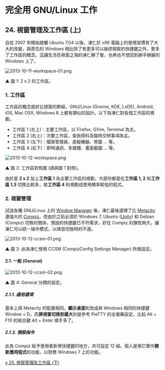 # 完全用 GNU/Linux 工作

## 24. 視窗管理及工作區 (上)

自從 2007 年開始接觸 Ubuntu 7.04 以後，凍仁於 x86 電腦上的使用習慣有了大大的改變，與原先的 Windows 相比除了有更多可以操控視窗的快捷鍵之外，更多了工作區的概念。這讓生活在視窗之海的凍仁解了套，也再也不想回到綁手綁腳的 Windows 上了。

![2013-10-11-workspace-01.png](https://lh4.googleusercontent.com/-ExPr5LO2C6A/UlgbYZ_6mJI/AAAAAAAAV7E/9bxoUgtggbo/s800/2013-10-11-workspace-01.png)

▲ 圖 1: 2 x 2 的工作區。

### 1. 工作區

工作區的概念就好比視窗的群組，GNU/Linux (Gnome, KDE, LxDE), Android, iOS, Mac OSX, Windows 8 上都有類似的設計。以下為凍仁對各個工作區的規劃。

- 工作區 1 (左上)：主要工作區，以 Firefox, GVim, Terminal 為主。
- 工作區 2 (右上)：次要工作區，查詢資料及臨時交辨事項為主。
- 工作區 3 (左下)：檔案管理員、虛擬機器、修圖 … 等。
- 工作區 4 (右下)：即時通訊、多媒體、畫面截圖 … 等。

![2013-10-12-workspace.png](https://lh3.googleusercontent.com/-WTpvm0F0mdw/Ulky3COZezI/AAAAAAAAV8w/sWeUeetmVkI/s800/2013-10-12-workspace.png)

▲ 圖 2: 工作區對照圖 (請與圖 1 對照)。

由於是 **2 x 2** 加上**工作區 1** 為主要工作區的規劃，大部份都是在**工作區 1, 2** 和**工作區 1,3** 切換比較多，故**工作區 4** 則規劃成使用頻率較低的程式。

### 2. 視窗管理

試過各種 GNU/Linux 上的 [Window Manager](http://zh.wikipedia.org/wiki/X%E8%A6%96%E7%AA%97%E7%AE%A1%E7%90%86%E5%99%A8) 後，凍仁最後選擇了比 [Metacity](http://zh.wikipedia.org/wiki/Metacity) 還強大的 [Compiz](http://zh.wikipedia.org/wiki/Compiz)。但由於之前必須於 Windows 7, Ubuntu ([Unity](http://zh.wikipedia.org/wiki/Unity)) 和 Debian (Compiz) 切換的關係，預設的快捷鍵已不符需求，好在 Compiz 的彈性夠大，讓凍仁可以統一操作模式，以降低切換時的不適。

![2013-10-12-ccsm-01.png](https://lh6.googleusercontent.com/-yRYvN3THftc/Ulky25tB8rI/AAAAAAAAV80/eNc3YvWRq2c/s800/2013-10-12-ccsm-01.png)

▲ 圖 3: 此為凍仁使用 CCSM (CompizConfig Settings Manager) 所做設定。

#### 2.1. 一般 (General)

![2013-10-12-ccsm-02.png](https://lh3.googleusercontent.com/-qa8eoo7xe0o/Ulkyzxn2qEI/AAAAAAAAV8Y/bKTFG5EDqtc/s800/2013-10-12-ccsm-02.png)

▲ 圖 4: General 分類的設定。

##### 2.1.1. 通用選項

基本上與 Metacity 的配置相同，**顯示桌面**則改成與 Windows 相同的快捷鍵 Window + D，而**將視窗切換到最大**則是參考 PieTTY 的全螢幕設定，比起 Alt + F10 的組合鍵 Alt + Enter 順手多了。

##### 2.1.2. 預設指令

此為 Compiz 給予使用者新增快捷鍵的地方，共可設定 12 組。個人是用它實作**開新應用程式**的功能，以對應 Windows 7 上的功能。


[» 25. 視窗管理及工作區 (下)](25.wm-and-workspace-2.md)
